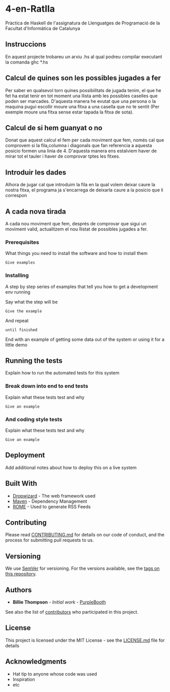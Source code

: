 # 4-en-Ratlla
Pràctica de Haskell de l'assignatura de Llenguatges de Programació de la Facultat d'Informàtica de Catalunya

## Instruccions

En aquest projecte trobareu un arxiu .hs al qual podreu compilar executant la comanda ghc *.hs


## Calcul de quines son les possibles jugades a fer
Per saber en qualsevol torn quines possibilitats de jugada tenim, el que he fet ha estat tenir en tot moment una llista amb les possibles caselles que poden ser marcades. D'aquesta manera he evutat que una persona o la maquina pugui escollir moure una fitxa a una casella que no te sentit (Per exemple moure una fitxa sense estar tapada la fitxa de sota). 


## Calcul de si hem guanyat o no
Donat que aquest calcul el fem per cada moviment que fem, només cal que comprovem si la fila,columna i diagonals que fan referencia a aquesta posicio formen una linia de 4. D'aquesta manera ens estalviem haver de mirar tot el tauler i haver de comprovar tptes les fitxes.

## Introduir les dades
Alhora de jugar cal que introduim la fila en la qual volem deixar caure la nostra fitxa, el programa ja s'encarrega de deixarla caure a la posicio que li correspon

## A cada nova tirada
A cada nou moviment que fem, després de comprovar que sigui un moviment valid, actualitzem el nou llistat de possibles jugades a fer.

### Prerequisites

What things you need to install the software and how to install them

```
Give examples
```

### Installing

A step by step series of examples that tell you how to get a development env running

Say what the step will be

```
Give the example
```

And repeat

```
until finished
```

End with an example of getting some data out of the system or using it for a little demo

## Running the tests

Explain how to run the automated tests for this system

### Break down into end to end tests

Explain what these tests test and why

```
Give an example
```

### And coding style tests

Explain what these tests test and why

```
Give an example
```

## Deployment

Add additional notes about how to deploy this on a live system

## Built With

* [Dropwizard](http://www.dropwizard.io/1.0.2/docs/) - The web framework used
* [Maven](https://maven.apache.org/) - Dependency Management
* [ROME](https://rometools.github.io/rome/) - Used to generate RSS Feeds

## Contributing

Please read [CONTRIBUTING.md](https://gist.github.com/PurpleBooth/b24679402957c63ec426) for details on our code of conduct, and the process for submitting pull requests to us.

## Versioning

We use [SemVer](http://semver.org/) for versioning. For the versions available, see the [tags on this repository](https://github.com/your/project/tags). 

## Authors

* **Billie Thompson** - *Initial work* - [PurpleBooth](https://github.com/PurpleBooth)

See also the list of [contributors](https://github.com/your/project/contributors) who participated in this project.

## License

This project is licensed under the MIT License - see the [LICENSE.md](LICENSE.md) file for details

## Acknowledgments

* Hat tip to anyone whose code was used
* Inspiration
* etc
